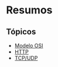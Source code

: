 # Resumos



## Tópicos

- [Modelo OSI](./redes/osi.md)
- [HTTP](./redes/http.md)
- [TCP/UDP](./redes/TCP_UDP.md)
